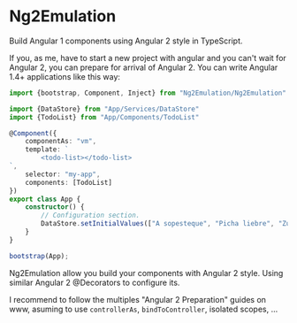 # Ng2Emulation

Build Angular 1 components using Angular 2 style in TypeScript.

If you, as me, have to start a new project with angular and you can't wait for Angular 2, you can prepare for arrival of Angular 2.
You can write Angular 1.4+ applications like this way:

```typeScript
import {bootstrap, Component, Inject} from "Ng2Emulation/Ng2Emulation"

import {DataStore} from "App/Services/DataStore"
import {TodoList} from "App/Components/TodoList"

@Component({
    componentAs: "vm",
    template: `
        <todo-list></todo-list>
`,
    selector: "my-app",
    components: [TodoList]
})
export class App {
    constructor() {
        // Configuration section.
        DataStore.setInitialValues(["A sopesteque", "Picha liebre", "Zurre mierdas", "Chupa candaos", "Cascoporro"]);
    }
}

bootstrap(App);
```

Ng2Emulation allow you build your components with Angular 2 style. Using similar Angular 2 @Decorators to configure its.

I recommend to follow the multiples "Angular 2 Preparation" guides on www, asuming to use `controllerAs`, `bindToController`, isolated scopes, ...
